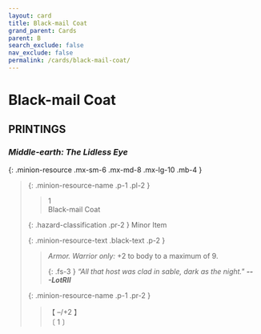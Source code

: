 ```yaml
---
layout: card
title: Black-mail Coat
grand_parent: Cards
parent: B
search_exclude: false
nav_exclude: false
permalink: /cards/black-mail-coat/
---
```


# Black-mail Coat


## PRINTINGS


### _Middle-earth: The Lidless Eye_

{: .minion-resource .mx-sm-6 .mx-md-8 .mx-lg-10 .mb-4 }
> {: .minion-resource-name .p-1 .pl-2 }
> > <div class="hazard-mp">1</div>
> > <div class="card-name">Black-mail Coat</div>
>
> {: .hazard-classification .pr-2 }
> Minor Item
>
> {: .minion-resource-text .black-text .p-2 }
> > _Armor._ _Warrior only:_ +2 to body to a maximum of 9. 
> > 
> > {: .fs-3 } 
> > _“All that host was clad in sable, dark as the night."_ ***---&#65279;LotRII***
> 
> {: .minion-resource-name .p-1 .pr-2 }
> > <div class="card-shield">【 &ndash;/+2 】</div>
> > <div class="card-corruption-white">〔 1 〕</div>

